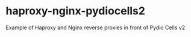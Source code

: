 # haproxy-nginx-pydiocells2
Example of Haproxy and Nginx reverse proxies in front of Pydio Cells v2
